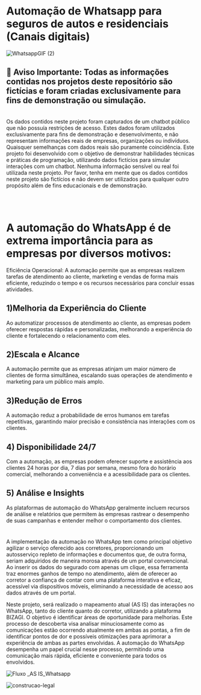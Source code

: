 <!DOCTYPE html>
<html>
<head>
<body> 
<h1>Automação de Whatsapp para seguros de autos e residenciais (Canais digitais)</h1>

![WhatsappGIF (2)](https://github.com/BertaT2C/Fluxograma_Automacao_Whatsapp_Chatbot/assets/99225701/bbb4915a-70df-40ec-8f04-1cbc031fba01)

## **🚨 Aviso Importante: Todas as informações contidas nos projetos deste repositório são fictícias e foram criadas exclusivamente para fins de demonstração ou simulação.** 
<br>
Os dados contidos neste projeto foram capturados de um chatbot público que não possuía restrições de acesso.
Estes dados foram utilizados exclusivamente para fins de demonstração e desenvolvimento, e não representam informações reais de empresas, organizações ou indivíduos. Quaisquer semelhanças com dados reais são puramente coincidência.
Este projeto foi desenvolvido com o objetivo de demonstrar habilidades técnicas e práticas de programação, utilizando dados fictícios para simular interações com um chatbot. Nenhuma informação sensível ou real foi utilizada neste projeto.
Por favor, tenha em mente que os dados contidos neste projeto são fictícios e não devem ser utilizados para qualquer outro propósito além de fins educacionais e de demonstração. 


<br><br>

#### <h1>**A automação do WhatsApp é de extrema importância para as empresas por diversos motivos:**</h1>

Eficiência Operacional: A automação permite que as empresas realizem tarefas de atendimento ao cliente, marketing e vendas de forma mais eficiente, reduzindo o tempo e os recursos necessários para concluir essas atividades.

## 1)Melhoria da Experiência do Cliente
Ao automatizar processos de atendimento ao cliente, as empresas podem oferecer respostas rápidas e personalizadas, melhorando a experiência do cliente e fortalecendo o relacionamento com eles.

## 2)Escala e Alcance
A automação permite que as empresas atinjam um maior número de clientes de forma simultânea, escalando suas operações de atendimento e marketing para um público mais amplo.

## 3)Redução de Erros
A automação reduz a probabilidade de erros humanos em tarefas repetitivas, garantindo maior precisão e consistência nas interações com os clientes.

## 4) Disponibilidade 24/7
Com a automação, as empresas podem oferecer suporte e assistência aos clientes 24 horas por dia, 7 dias por semana, mesmo fora do horário comercial, melhorando a conveniência e a acessibilidade para os clientes.

## 5) Análise e Insights
As plataformas de automação do WhatsApp geralmente incluem recursos de análise e relatórios que permitem às empresas rastrear o desempenho de suas campanhas e entender melhor o comportamento dos clientes.
#
A implementação da automação no WhatsApp tem como principal objetivo agilizar o serviço oferecido aos corretores, proporcionando um autosserviço repleto de informações e documentos que, de outra forma, seriam adquiridos de maneira morosa através de um portal convencional. Ao inserir os dados do segurado com apenas um clique, essa ferramenta traz enormes ganhos de tempo no atendimento, além de oferecer ao corretor a confiança de contar com uma plataforma interativa e eficaz, acessível via dispositivos móveis, eliminando a necessidade de acesso aos dados através de um portal.

Neste projeto, será realizado o mapeamento atual (AS IS) das interações no WhatsApp, tanto do cliente quanto do corretor, utilizando a plataforma BIZAGI. O objetivo é identificar áreas de oportunidade para melhorias. Este processo de descoberta visa analisar minuciosamente como as comunicações estão ocorrendo atualmente em ambas as pontas, a fim de identificar pontos de dor e possíveis otimizações para aprimorar a experiência de ambas as partes envolvidas. A automação do WhatsApp desempenha um papel crucial nesse processo, permitindo uma comunicação mais rápida, eficiente e conveniente para todos os envolvidos.


![Fluxo _AS IS_Whatsapp](https://github.com/BertaT2C/Fluxograma_Automacao_Whatsapp_Chatbot/assets/99225701/30c02780-a816-4a48-9896-a1e93f761825)


![construcao-legal](https://github.com/BertaT2C/Fluxograma_Automacao_Whatsapp_Chatbot/assets/99225701/14938dc2-5216-46d8-a5c7-0827f8b8e5d8)

  </body>
  </html>
